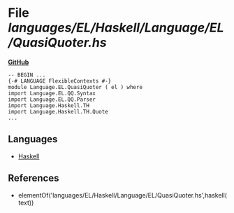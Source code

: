 # File _languages/EL/Haskell/Language/EL/QuasiQuoter.hs_
**[GitHub](https://github.com/softlang/yas/blob/master/languages/EL/Haskell/Language/EL/QuasiQuoter.hs)**
```
-- BEGIN ...
{-# LANGUAGE FlexibleContexts #-}
module Language.EL.QuasiQuoter ( el ) where
import Language.EL.QQ.Syntax
import Language.EL.QQ.Parser
import Language.Haskell.TH
import Language.Haskell.TH.Quote
...
```

## Languages
* [Haskell](../languages/Haskell.md)

## References
* elementOf('languages/EL/Haskell/Language/EL/QuasiQuoter.hs',haskell(text))
